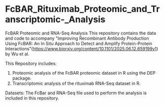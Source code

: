# FcBAR_Rituximab_Proteomic_and_Transcriptomic-_Analysis
FcBAR Proteomic and RNA-Seq Analysis
This repository contains the data and code to accompany "Improving Recombinant Antibody Production Using FcBAR: An In Situ Approach to Detect and Amplify Protein-Protein Interactions"(https://www.biorxiv.org/content/10.1101/2025.06.12.659199v1) by Wu et al.

This Repository includes:
1. Proteomic analysis of the FcBAR proteomic dataset in R using the DEP package.
2. Transcriptomic analysis of the rituximab RNA-Seq dataset in R. 

Datasets:
The FcBar and RNA-Seq file used to perform the analysis is included in this repository.
